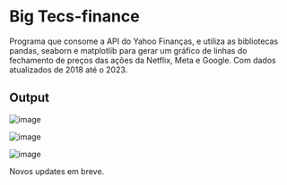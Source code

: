 # Big Tecs-finance

Programa que consome a API do Yahoo Finanças, e utiliza as bibliotecas pandas, seaborn e matplotlib para gerar um gráfico de linhas do fechamento de preços das ações da Netflix, Meta e Google. Com dados atualizados de 2018 até o 2023.

<h2> Output </h2> 

![image](https://user-images.githubusercontent.com/32654298/233877063-d43857ad-decf-46f8-862a-8268c109f9cc.png)

![image](https://user-images.githubusercontent.com/32654298/233877137-159b2ddf-3f4e-4a16-9cc6-c8ac8cd64e02.png)

![image](https://user-images.githubusercontent.com/32654298/233877218-ac1ef595-f412-46a3-939a-b5ea1cfd85d6.png)

Novos updates em breve. 